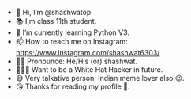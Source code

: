 - 👋 Hi, I’m @shashwatop
- 📚 I,m class 11th student.
- 🌱 I’m currently learning Python V3.
- 📫 How to reach me on Instagram: https://www.instagram.com/shashwat6303/
- 🧏‍♂️ Pronounce: He/His (or) shashwat.
- 🕵🏻‍♂️ Want to be a White Hat Hacker in future.
- 😅 Very talkative person, Indian meme lover also 😉.
- 😘 Thanks for reading my profile 💖.
